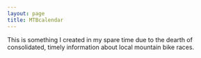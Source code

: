```yaml
---
layout: page
title: MTBcalendar
---
```


This is something I created in my spare time due to the dearth of consolidated, timely information about local mountain bike races.